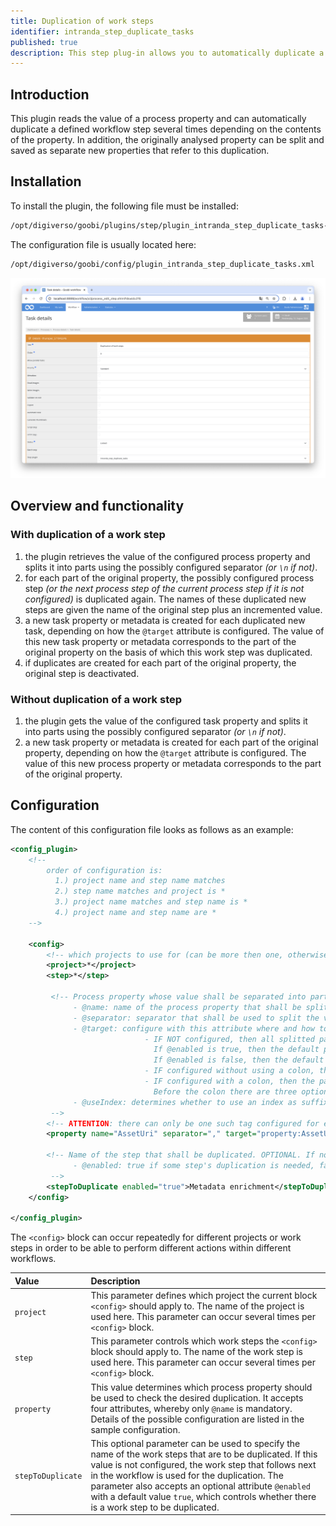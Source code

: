 ```yaml
---
title: Duplication of work steps
identifier: intranda_step_duplicate_tasks
published: true
description: This step plug-in allows you to automatically duplicate a work step within the workflow several times according to a process property.
---
```

## Introduction
This plugin reads the value of a process property and can automatically duplicate a defined workflow step several times depending on the contents of the property. In addition, the originally analysed property can be split and saved as separate new properties that refer to this duplication.


## Installation
To install the plugin, the following file must be installed:

```bash
/opt/digiverso/goobi/plugins/step/plugin_intranda_step_duplicate_tasks-base.jar
```

The configuration file is usually located here:

```bash
/opt/digiverso/goobi/config/plugin_intranda_step_duplicate_tasks.xml
```

![Selection of the plugin for performing the step](screen1_en.png)

## Overview and functionality


### With duplication of a work step
1. the plugin retrieves the value of the configured process property and splits it into parts using the possibly configured separator *(or `\n` if not)*.
2. for each part of the original property, the possibly configured process step *(or the next process step of the current process step if it is not configured)* is duplicated again. The names of these duplicated new steps are given the name of the original step plus an incremented value.
3. a new task property or metadata is created for each duplicated new task, depending on how the `@target` attribute is configured. The value of this new task property or metadata corresponds to the part of the original property on the basis of which this work step was duplicated.
4. if duplicates are created for each part of the original property, the original step is deactivated.


### Without duplication of a work step
1. the plugin gets the value of the configured task property and splits it into parts using the possibly configured separator *(or `\n` if not)*.
2. a new task property or metadata is created for each part of the original property, depending on how the `@target` attribute is configured. The value of this new process property or metadata corresponds to the part of the original property.


## Configuration
The content of this configuration file looks as follows as an example:

```xml
<config_plugin>
    <!--
        order of configuration is:
          1.) project name and step name matches
          2.) step name matches and project is *
          3.) project name matches and step name is *
          4.) project name and step name are *
	-->
    
    <config>
        <!-- which projects to use for (can be more then one, otherwise use *) -->
        <project>*</project>
        <step>*</step>
        
         <!-- Process property whose value shall be separated into parts, and it accepts four attributes:
              - @name: name of the process property that shall be splitted
              - @separator: separator that shall be used to split the value of the process property into smaller parts. OPTIONAL. DEFAULT "\n".
              - @target: configure with this attribute where and how to save the splitted parts. OPTIONAL.
                              - IF NOT configured, then all splitted parts will be saved as process properties, and the default property names depend on the configuration of @enabled of the tag <stepToDuplicate>:
                                If @enabled is true, then the default property name will be the step's name that is to be duplicated.
                                If @enabled is false, then the default property name will be the property's @name.
                              - IF configured without using a colon, then all splitted parts will be saved as process properties, and the configured @target will be the new properties' names.
                              - IF configured with a colon, then the part before that colon will control where the changes land, while the part after that colon will define the names of the splitted new parts:
                                Before the colon there are three options: property | metadata | person. For "metadata" and "person", changes will be saved into the METS file. For "property" changes will be saved as properties.
              - @useIndex: determines whether to use an index as suffix to each new process property / metadata entry to distinguish them between each other. OPTIONAL. DEFAULT true.
         -->
        <!-- ATTENTION: there can only be one such tag configured for each step, to split several properties, one has to do that in several steps. -->
        <property name="AssetUri" separator="," target="property:AssetUriSplitted" useIndex="true" />
        
        <!-- Name of the step that shall be duplicated. OPTIONAL. If not configured, then the next step following the current one will be used as default. It accepts an attribute:
              - @enabled: true if some step's duplication is needed, false otherwise. OPTIONAL. DEFAULT true.
         -->
        <stepToDuplicate enabled="true">Metadata enrichment</stepToDuplicate>
    </config>

</config_plugin>
```

The `<config>` block can occur repeatedly for different projects or work steps in order to be able to perform different actions within different workflows.

| Value | Description |
| :--- | :--- |
| `project` | This parameter defines which project the current block `<config>` should apply to. The name of the project is used here. This parameter can occur several times per `<config>` block. |
| `step` | This parameter controls which work steps the `<config>` block should apply to. The name of the work step is used here. This parameter can occur several times per `<config>` block. |
| `property` | This value determines which process property should be used to check the desired duplication. It accepts four attributes, whereby only `@name` is mandatory. Details of the possible configuration are listed in the sample configuration. |
| `stepToDuplicate` | This optional parameter can be used to specify the name of the work steps that are to be duplicated. If this value is not configured, the work step that follows next in the workflow is used for the duplication. The parameter also accepts an optional attribute `@enabled` with a default value `true`, which controls whether there is a work step to be duplicated. |
